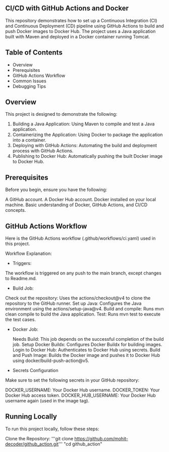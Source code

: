 CI/CD with GitHub Actions and Docker
------------------------------------
This repository demonstrates how to set up a Continuous Integration (CI) and Continuous Deployment (CD) pipeline using GitHub Actions to build and push Docker images to Docker Hub. The project uses a Java application built with Maven and deployed in a Docker container running Tomcat.

Table of Contents
-----------------
-  Overview
-  Prerequisites
-  GitHub Actions Workflow
-  Common Issues
-  Debugging Tips

Overview
-----------
This project is designed to demonstrate the following:

1.  Building a Java Application: Using Maven to compile and test a Java application.
2.  Containerizing the Application: Using Docker to package the application into a container.
3.  Deploying with GitHub Actions: Automating the build and deployment process with GitHub Actions.
4.  Publishing to Docker Hub: Automatically pushing the built Docker image to Docker Hub.

Prerequisites
-------------
Before you begin, ensure you have the following:

A GitHub account.
A Docker Hub account.
Docker installed on your local machine.
Basic understanding of Docker, GitHub Actions, and CI/CD concepts.

GitHub Actions Workflow
-----------------------
Here is the GitHub Actions workflow (.github/workflows/ci.yaml) used in this project.

Workflow Explanation:
-  Triggers:

The workflow is triggered on any push to the main branch, except changes to Readme.md.
-  Build Job:

  Check out the repository: Uses the actions/checkout@v4 to clone the repository to the GitHub runner.
  Set up Java: Configures the Java environment using the actions/setup-java@v4.
  Build and compile: Runs mvn clean compile to build the Java application.
  Test: Runs mvn test to execute the test cases.

- Docker Job:

  Needs Build: This job depends on the successful completion of the build job.
  Setup Docker Buildx: Configures Docker Buildx for building images.
  Login to Docker Hub: Authenticates to Docker Hub using secrets.
  Build and Push Image: Builds the Docker image and pushes it to Docker Hub using docker/build-push-action@v5.

-  Secrets Configuration

  Make sure to set the following secrets in your GitHub repository:
  
  DOCKER_USERNAME: Your Docker Hub username.
  DOCKER_TOKEN: Your Docker Hub access token.
  DOCKER_HUB_USERNAME: Your Docker Hub username again (used in the image tag).

Running Locally
---------------
To run this project locally, follow these steps:

Clone the Repository:
  '''git clone https://github.com/mohit-decoder/github_action.git'''
    "cd github_action"
